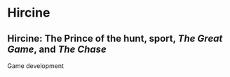 # Hircine
Hircine: The Prince of the hunt, sport, *The Great Game*, and *The Chase*
------------------------------------------------------------------------------------------------
Game development
